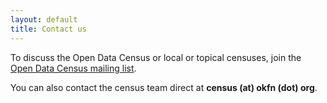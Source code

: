 ```yaml
---
layout: default
title: Contact us
---
```


To discuss the Open Data Census or local or topical censuses, join the [Open Data Census mailing list][mailing-list].

You can also contact the census team direct at __census (at) okfn (dot) org__.


[mailing-list]: https://lists.okfn.org/mailman/listinfo/open-data-census

